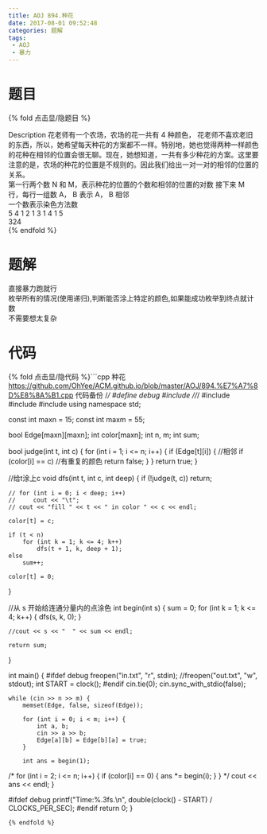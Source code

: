 ```yaml
---
title: AOJ 894.种花
date: 2017-08-01 09:52:48
categories: 题解
tags:
 - AOJ
 - 暴力
---
```


# 题目

{% fold 点击显/隐题目 %}
<div class="oj"><div class="part" title="Description">
Description
花老师有一个农场，农场的花一共有 4 种颜色， 花老师不喜欢老旧的东西，所以，她希望每天种花的方案都不一样。特别地，她也觉得两种一样颜色的花种在相邻的位置会很无聊。现在，她想知道，一共有多少种花的方案。这里要注意的是，农场的种花的位置是不规则的。因此我们给出一对一对的相邻的位置的关系。

</div><div class="part" title="Input">
第一行两个数 N 和 M，表示种花的位置的个数和相邻的位置的对数
接下来 M 行，每行一组数 A， B 表示 A， B 相邻

</div><div class="part" title="Output">
一个数表示染色方法数

</div><div class="samp"><div class="clear"></div><div class="input part" title="Sample Input">
5 4
1 2
1 3
1 4
1 5

</div><div class="output part" title="Sample Output">
324

</div><div class="clear"></div></div></div>
{% endfold %}

<!--more-->
# 题解

直接暴力跑就行  
枚举所有的情况(使用递归),判断能否涂上特定的颜色,如果能成功枚举到终点就计数   
不需要想太复杂

# 代码
{% fold 点击显/隐代码 %}```cpp 种花 https://github.com/OhYee/ACM.github.io/blob/master/AOJ/894.%E7%A7%8D%E8%8A%B1.cpp 代码备份
/*/
#define debug
#include <ctime>
//*/
#include <cstdio>
#include <cstring>
#include <iostream>
using namespace std;

const int maxn = 15;
const int maxm = 55;

bool Edge[maxn][maxn];
int color[maxn];
int n, m;
int sum;

bool judge(int t, int c) {
    for (int i = 1; i <= n; i++) {
        if (Edge[t][i]) {      //相邻
            if (color[i] == c) //有重复的颜色
                return false;
        }
    }
    return true;
}

//给t涂上c
void dfs(int t, int c, int deep) {
    if (!judge(t, c))
        return;

    // for (int i = 0; i < deep; i++)
    //     cout << "\t";
    // cout << "fill " << t << " in color " << c << endl;

    color[t] = c;

    if (t < n)
        for (int k = 1; k <= 4; k++)
            dfs(t + 1, k, deep + 1);
    else
        sum++;

    color[t] = 0;
}

//从 s 开始给连通分量内的点涂色
int begin(int s) {
    sum = 0;
    for (int k = 1; k <= 4; k++) {
        dfs(s, k, 0);
    }

    //cout << s << "  " << sum << endl;

    return sum;
}

int main() {
#ifdef debug
    freopen("in.txt", "r", stdin);
    //freopen("out.txt", "w", stdout);
    int START = clock();
#endif
    cin.tie(0);
    cin.sync_with_stdio(false);

    while (cin >> n >> m) {
        memset(Edge, false, sizeof(Edge));

        for (int i = 0; i < m; i++) {
            int a, b;
            cin >> a >> b;
            Edge[a][b] = Edge[b][a] = true;
        }

        int ans = begin(1);

/*
        for (int i = 2; i <= n; i++) {
            if (color[i] == 0) {
                ans *= begin(i);
            }
        }
*/
        cout << ans << endl;
    }

#ifdef debug
    printf("Time:%.3fs.\n", double(clock() - START) / CLOCKS_PER_SEC);
#endif
    return 0;
}
```
{% endfold %}